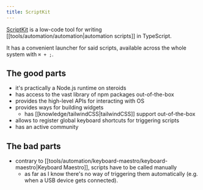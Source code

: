 ```yaml
---
title: ScriptKit
---
```


[ScriptKit](https://www.scriptkit.com/) is a low-code tool for writing [[tools/automation/automation|automation scripts]] in TypeScript.

It has a convenient launcher for said scripts, available across the whole system with `⌘ + ;`.

## The good parts

- it's practically a Node.js runtime on steroids
- has access to the vast library of npm packages out-of-the-box
- provides the high-level APIs for interacting with OS
- provides ways for building widgets
  - has [[knowledge/tailwindCSS|tailwindCSS]] support out-of-the-box
- allows to register global keyboard shortcuts for triggering scripts
- has an active community

## The bad parts

- contrary to [[tools/automation/keyboard-maestro/keyboard-maestro|Keyboard Maestro]], scripts have to be called manually
  - as far as I know there's no way of triggering them automatically (e.g. when a USB device gets connected).
